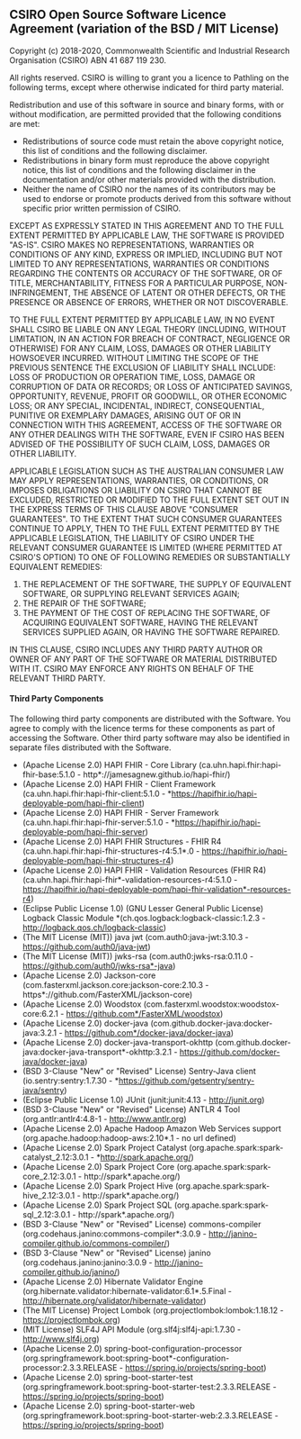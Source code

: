 ## CSIRO Open Source Software Licence Agreement (variation of the BSD / MIT License)

Copyright (c) 2018-2020, Commonwealth Scientific and Industrial Research 
Organisation (CSIRO) ABN 41 687 119 230.

All rights reserved. CSIRO is willing to grant you a licence to Pathling on the 
following terms, except where otherwise indicated for third party material.

Redistribution and use of this software in source and binary forms, with or 
without modification, are permitted provided that the following conditions are 
met:

* Redistributions of source code must retain the above copyright notice, this 
  list of conditions and the following disclaimer.
* Redistributions in binary form must reproduce the above copyright notice, this 
  list of conditions and the following disclaimer in the documentation and/or 
  other materials provided with the distribution.
* Neither the name of CSIRO nor the names of its contributors may be used to 
  endorse or promote products derived from this software without specific prior 
  written permission of CSIRO.

EXCEPT AS EXPRESSLY STATED IN THIS AGREEMENT AND TO THE FULL EXTENT PERMITTED BY 
APPLICABLE LAW, THE SOFTWARE IS PROVIDED "AS-IS". CSIRO MAKES NO 
REPRESENTATIONS, WARRANTIES OR CONDITIONS OF ANY KIND, EXPRESS OR IMPLIED, 
INCLUDING BUT NOT LIMITED TO ANY REPRESENTATIONS, WARRANTIES OR CONDITIONS 
REGARDING THE CONTENTS OR ACCURACY OF THE SOFTWARE, OR OF TITLE, 
MERCHANTABILITY, FITNESS FOR A PARTICULAR PURPOSE, NON-INFRINGEMENT, THE ABSENCE 
OF LATENT OR OTHER DEFECTS, OR THE PRESENCE OR ABSENCE OF ERRORS, WHETHER OR NOT 
DISCOVERABLE.

TO THE FULL EXTENT PERMITTED BY APPLICABLE LAW, IN NO EVENT SHALL CSIRO BE 
LIABLE ON ANY LEGAL THEORY (INCLUDING, WITHOUT LIMITATION, IN AN ACTION FOR 
BREACH OF CONTRACT, NEGLIGENCE OR OTHERWISE) FOR ANY CLAIM, LOSS, DAMAGES OR 
OTHER LIABILITY HOWSOEVER INCURRED.  WITHOUT LIMITING THE SCOPE OF THE PREVIOUS 
SENTENCE THE EXCLUSION OF LIABILITY SHALL INCLUDE: LOSS OF PRODUCTION OR 
OPERATION TIME, LOSS, DAMAGE OR CORRUPTION OF DATA OR RECORDS; OR LOSS OF 
ANTICIPATED SAVINGS, OPPORTUNITY, REVENUE, PROFIT OR GOODWILL, OR OTHER ECONOMIC 
LOSS; OR ANY SPECIAL, INCIDENTAL, INDIRECT, CONSEQUENTIAL, PUNITIVE OR EXEMPLARY 
DAMAGES, ARISING OUT OF OR IN CONNECTION WITH THIS AGREEMENT, ACCESS OF THE 
SOFTWARE OR ANY OTHER DEALINGS WITH THE SOFTWARE, EVEN IF CSIRO HAS BEEN ADVISED 
OF THE POSSIBILITY OF SUCH CLAIM, LOSS, DAMAGES OR OTHER LIABILITY.

APPLICABLE LEGISLATION SUCH AS THE AUSTRALIAN CONSUMER LAW MAY APPLY 
REPRESENTATIONS, WARRANTIES, OR CONDITIONS, OR IMPOSES OBLIGATIONS OR LIABILITY 
ON CSIRO THAT CANNOT BE EXCLUDED, RESTRICTED OR MODIFIED TO THE FULL EXTENT SET 
OUT IN THE EXPRESS TERMS OF THIS CLAUSE ABOVE "CONSUMER GUARANTEES".  TO THE 
EXTENT THAT SUCH CONSUMER GUARANTEES CONTINUE TO APPLY, THEN TO THE FULL EXTENT 
PERMITTED BY THE APPLICABLE LEGISLATION, THE LIABILITY OF CSIRO UNDER THE 
RELEVANT CONSUMER GUARANTEE IS LIMITED (WHERE PERMITTED AT CSIRO'S OPTION) TO 
ONE OF FOLLOWING REMEDIES OR SUBSTANTIALLY EQUIVALENT REMEDIES:

1. THE REPLACEMENT OF THE SOFTWARE, THE SUPPLY OF EQUIVALENT SOFTWARE, OR SUPPLYING RELEVANT SERVICES AGAIN;
2. THE REPAIR OF THE SOFTWARE;
3. THE PAYMENT OF THE COST OF REPLACING THE SOFTWARE, OF ACQUIRING EQUIVALENT SOFTWARE, HAVING THE RELEVANT SERVICES SUPPLIED AGAIN, OR HAVING THE SOFTWARE REPAIRED.

IN THIS CLAUSE, CSIRO INCLUDES ANY THIRD PARTY AUTHOR OR OWNER OF ANY PART OF 
THE SOFTWARE OR MATERIAL DISTRIBUTED WITH IT.  CSIRO MAY ENFORCE ANY RIGHTS ON 
BEHALF OF THE RELEVANT THIRD PARTY.

#### Third Party Components

The following third party components are distributed with the Software.  You 
agree to comply with the licence terms for these components as part of accessing 
the Software.  Other third party software may also be identified in separate 
files distributed with the Software.

* (Apache License 2.0) HAPI FHIR - Core Library (ca.uhn.hapi.fhir:hapi-fhir-base:5.1.0 - http*://jamesagnew.github.io/hapi-fhir/)
* (Apache License 2.0) HAPI FHIR - Client Framework (ca.uhn.hapi.fhir:hapi-fhir-client:5.1.0 - *https://hapifhir.io/hapi-deployable-pom/hapi-fhir-client)
* (Apache License 2.0) HAPI FHIR - Server Framework (ca.uhn.hapi.fhir:hapi-fhir-server:5.1.0 - *https://hapifhir.io/hapi-deployable-pom/hapi-fhir-server)
* (Apache License 2.0) HAPI FHIR Structures - FHIR R4 (ca.uhn.hapi.fhir:hapi-fhir-structures-r4:5.1*.0 - https://hapifhir.io/hapi-deployable-pom/hapi-fhir-structures-r4)
* (Apache License 2.0) HAPI FHIR - Validation Resources (FHIR R4) (ca.uhn.hapi.fhir:hapi-fhir*-validation-resources-r4:5.1.0 - https://hapifhir.io/hapi-deployable-pom/hapi-fhir-validation*-resources-r4)
* (Eclipse Public License 1.0) (GNU Lesser General Public License) Logback Classic Module *(ch.qos.logback:logback-classic:1.2.3 - http://logback.qos.ch/logback-classic)
* (The MIT License (MIT)) java jwt (com.auth0:java-jwt:3.10.3 - https://github.com/auth0/java-jwt)
* (The MIT License (MIT)) jwks-rsa (com.auth0:jwks-rsa:0.11.0 - https://github.com/auth0/jwks-rsa*-java)
* (Apache License 2.0) Jackson-core (com.fasterxml.jackson.core:jackson-core:2.10.3 - https*://github.com/FasterXML/jackson-core)
* (Apache License 2.0) Woodstox (com.fasterxml.woodstox:woodstox-core:6.2.1 - https://github.com*/FasterXML/woodstox)
* (Apache License 2.0) docker-java (com.github.docker-java:docker-java:3.2.1 - https://github.com*/docker-java/docker-java)
* (Apache License 2.0) docker-java-transport-okhttp (com.github.docker-java:docker-java-transport*-okhttp:3.2.1 - https://github.com/docker-java/docker-java)
* (BSD 3-Clause "New" or "Revised" License) Sentry-Java client (io.sentry:sentry:1.7.30 - *https://github.com/getsentry/sentry-java/sentry)
* (Eclipse Public License 1.0) JUnit (junit:junit:4.13 - http://junit.org)
* (BSD 3-Clause "New" or "Revised" License) ANTLR 4 Tool (org.antlr:antlr4:4.8-1 - http://www.antlr.org)
* (Apache License 2.0) Apache Hadoop Amazon Web Services support (org.apache.hadoop:hadoop-aws:2.10*.1 - no url defined)
* (Apache License 2.0) Spark Project Catalyst (org.apache.spark:spark-catalyst_2.12:3.0.1 - *http://spark.apache.org/)
* (Apache License 2.0) Spark Project Core (org.apache.spark:spark-core_2.12:3.0.1 - http://spark*.apache.org/)
* (Apache License 2.0) Spark Project Hive (org.apache.spark:spark-hive_2.12:3.0.1 - http://spark*.apache.org/)
* (Apache License 2.0) Spark Project SQL (org.apache.spark:spark-sql_2.12:3.0.1 - http://spark*.apache.org/)
* (BSD 3-Clause "New" or "Revised" License) commons-compiler (org.codehaus.janino:commons-compiler*:3.0.9 - http://janino-compiler.github.io/commons-compiler/)
* (BSD 3-Clause "New" or "Revised" License) janino (org.codehaus.janino:janino:3.0.9 - http://janino-compiler.github.io/janino/)
* (Apache License 2.0) Hibernate Validator Engine (org.hibernate.validator:hibernate-validator:6.1*.5.Final - http://hibernate.org/validator/hibernate-validator)
* (The MIT License) Project Lombok (org.projectlombok:lombok:1.18.12 - https://projectlombok.org)
* (MIT License) SLF4J API Module (org.slf4j:slf4j-api:1.7.30 - http://www.slf4j.org)
* (Apache License 2.0) spring-boot-configuration-processor (org.springframework.boot:spring-boot*-configuration-processor:2.3.3.RELEASE - https://spring.io/projects/spring-boot)
* (Apache License 2.0) spring-boot-starter-test (org.springframework.boot:spring-boot-starter-test:2.3.3.RELEASE - https://spring.io/projects/spring-boot)
* (Apache License 2.0) spring-boot-starter-web (org.springframework.boot:spring-boot-starter-web:2.3.3.RELEASE - https://spring.io/projects/spring-boot)
